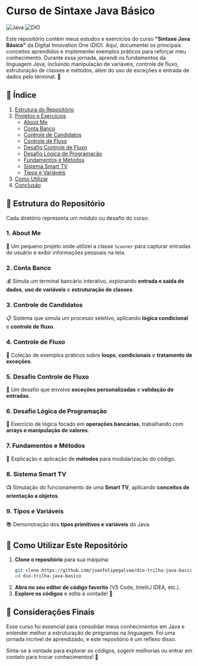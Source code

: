# Curso de Sintaxe Java Básico

![Java](https://img.shields.io/badge/Java-ED8B00?style=for-the-badge&logo=java&logoColor=white)
![DIO](https://img.shields.io/badge/Digital%20Innovation%20One-000000?style=for-the-badge&logo=dio&logoColor=white)

Este repositório contém meus estudos e exercícios do curso **"Sintaxe Java Básico"** da Digital Innovation One (DIO). Aqui, documentei os principais conceitos aprendidos e implementei exemplos práticos para reforçar meu conhecimento. Durante essa jornada, aprendi os fundamentos da linguagem Java, incluindo manipulação de variáveis, controle de fluxo, estruturação de classes e métodos, além do uso de exceções e entrada de dados pelo terminal. 📌

## 📌 Índice

1. [Estrutura do Repositório](#estrutura-do-repositório)
2. [Projetos e Exercícios](#projetos-e-exercicios)
   - [About Me](#about-me)
   - [Conta Banco](#conta-banco)
   - [Controle de Candidatos](#controle-de-candidatos)
   - [Controle de Fluxo](#controle-de-fluxo)
   - [Desafio Controle de Fluxo](#desafio-controle-de-fluxo)
   - [Desafio Lógica de Programação](#desafio-logica-de-programacao)
   - [Fundamentos e Métodos](#fundamentos-e-metodos)
   - [Sistema Smart TV](#sistema-smart-tv)
   - [Tipos e Variáveis](#tipos-e-variaveis)
3. [Como Utilizar](#como-utilizar-este-repositorio)
4. [Conclusão](#conclusao)

## 📂 Estrutura do Repositório

Cada diretório representa um módulo ou desafio do curso:

### 1. **About Me**

🚀 Um pequeno projeto onde utilizei a classe `Scanner` para capturar entradas do usuário e exibir informações pessoais na tela.

### 2. **Conta Banco**

💰 Simula um terminal bancário interativo, explorando **entrada e saída de dados**, **uso de variáveis** e **estruturação de classes**.

### 3. **Controle de Candidatos**

📋 Sistema que simula um processo seletivo, aplicando **lógica condicional** e **controle de fluxo**.

### 4. **Controle de Fluxo**

🔄 Coleção de exemplos práticos sobre **loops**, **condicionais** e **tratamento de exceções**.

### 5. **Desafio Controle de Fluxo**

🧩 Um desafio que envolve **exceções personalizadas** e **validação de entradas**.

### 6. **Desafio Lógica de Programação**

🧠 Exercício de lógica focado em **operações bancárias**, trabalhando com **arrays e manipulação de valores**.

### 7. **Fundamentos e Métodos**

📌 Explicação e aplicação de **métodos** para modularização do código.

### 8. **Sistema Smart TV**

📺 Simulação do funcionamento de uma **Smart TV**, aplicando **conceitos de orientação a objetos**.

### 9. **Tipos e Variáveis**

📚 Demonstração dos **tipos primitivos e variáveis** do Java.

## 🚀 Como Utilizar Este Repositório

1. **Clone o repositório** para sua máquina:
   ```bash
   git clone https://github.com/joaofelipegalvao/dio-trilha-java-basico.git
   cd dio-trilha-java-basico
   ```
2. **Abra no seu editor de código favorito** (VS Code, IntelliJ IDEA, etc.).
3. **Explore os códigos** e edite à vontade! 📝

## 📢 Considerações Finais

Esse curso foi essencial para consolidar meus conhecimentos em Java e entender melhor a estruturação de programas na linguagem. Foi uma jornada incrível de aprendizado, e este repositório é um reflexo disso.

Sinta-se à vontade para explorar os códigos, sugerir melhorias ou entrar em contato para trocar conhecimentos! 🚀
